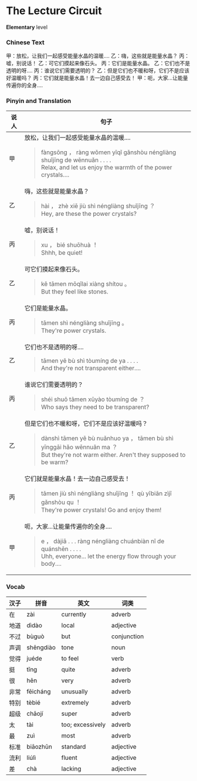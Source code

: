 # The Lecture Circuit
**Elementary** level
### Chinese Text
甲：放松，让我们一起感受能量水晶的温暖....
乙：嗨，这些就是能量水晶？
丙：嘘，别说话！
乙：可它们摸起来像石头。
丙：它们是能量水晶。
乙：它们也不是透明的呀....
丙：谁说它们需要透明的？
乙：但是它们也不暖和呀，它们不是应该好温暖吗？
丙：它们就是能量水晶！去一边自己感受去！
甲：呃，大家...让能量传遍你的全身....

### Pinyin and Translation
|说人|句子|
|----|----|
|甲|放松，让我们一起感受能量水晶的温暖....<blockquote>fàngsōng ， ràng wǒmen yīqǐ gǎnshòu néngliàng shuǐjīng de wēnnuǎn . . . .<br />Relax, and let us enjoy the warmth of the power crystals....</blockquote>|
|乙|嗨，这些就是能量水晶？<blockquote>hài ， zhè xiē jiù shì néngliàng shuǐjīng ？<br />Hey, are these the power crystals?</blockquote>|
|丙|嘘，别说话！<blockquote>xu ， bié shuōhuà ！<br />Shhh, be quiet!</blockquote>|
|乙|可它们摸起来像石头。<blockquote>kě tāmen mōqǐlai xiàng shítou 。<br />But they feel like stones.</blockquote>|
|丙|它们是能量水晶。<blockquote>tāmen shì néngliàng shuǐjīng 。<br />They're power crystals.</blockquote>|
|乙|它们也不是透明的呀....<blockquote>tāmen yě bù shì tòumíng de ya . . . .<br />And they're not transparent either....</blockquote>|
|丙|谁说它们需要透明的？<blockquote>shéi shuō tāmen xūyào tòumíng de ？<br />Who says they need to be transparent?</blockquote>|
|乙|但是它们也不暖和呀，它们不是应该好温暖吗？<blockquote>dànshì tāmen yě bù nuǎnhuo ya ， tāmen bù shì yīnggāi hǎo wēnnuǎn ma ？<br />But they're not warm either. Aren't they supposed to be warm?</blockquote>|
|丙|它们就是能量水晶！去一边自己感受去！<blockquote>tāmen jiù shì néngliàng shuǐjīng ！ qù yībiān zìjǐ gǎnshòu qu ！<br />They're power crystals! Go and enjoy them!</blockquote>|
|甲|呃，大家...让能量传遍你的全身....<blockquote>e ， dàjiā . . . ràng néngliàng chuánbiàn nǐ de quánshēn . . . .<br />Uhh, everyone... let the energy flow through your body....</blockquote>|
### Vocab
|汉子|拼音|英文|词类|
|----|----|----|----|
|在|zài|currently|adverb|
|地道|dìdào|local|adjective|
|不过|bùguò|but|conjunction|
|声调|shēngdiào|tone|noun|
|觉得|juéde|to feel|verb|
|挺|tǐng|quite|adverb|
|很|hěn|very|adverb|
|非常|fēicháng|unusually|adverb|
|特别|tèbié|extremely|adverb|
|超级|chāojí|super|adverb|
|太|tài|too; excessively|adverb|
|最|zuì|most|adverb|
|标准|biāozhǔn|standard|adjective|
|流利|liúlì|fluent|adjective|
|差|chà|lacking|adjective|